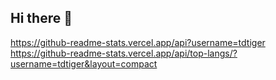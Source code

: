 ## Hi there 👋
https://github-readme-stats.vercel.app/api?username=tdtiger
https://github-readme-stats.vercel.app/api/top-langs/?username=tdtiger&layout=compact
